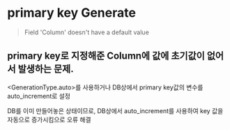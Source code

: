 # primary key Generate

> Field 'Column' doesn't have a default value 

## primary key로 지정해준 Column에 값에 초기값이 없어서 발생하는 문제.

<GenerationType.auto>를 사용하거나 DB상에서 primary key값의 변수를 auto_increment로 설정
 
DB를 이미 만들어놓은 상태이므로, DB상에서 auto_increment를 사용하여 key 값을 자동으로 증가시킴으로 오류 해결
 
 
